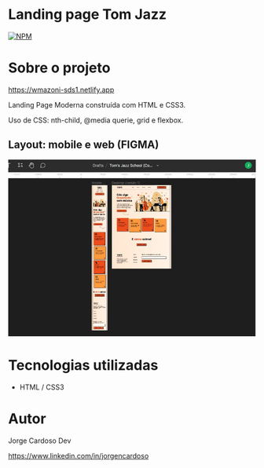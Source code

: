 # Landing page Tom Jazz

[![NPM](https://img.shields.io/npm/l/react)](https://github.com/JORGECARDOSODEV/landingtomjazz/blob/main/LICENSE) 

# Sobre o projeto

https://wmazoni-sds1.netlify.app

Landing Page Moderna construída com HTML e CSS3.

Uso de CSS: nth-child, @media querie, grid e flexbox.

## Layout: mobile e web (FIGMA)
![Web 1](https://github.com/JORGECARDOSODEV/landingtomjazz/blob/main/ppfigmat.png)

# Tecnologias utilizadas
- HTML / CSS3 

# Autor

Jorge Cardoso Dev

https://www.linkedin.com/in/jorgencardoso
